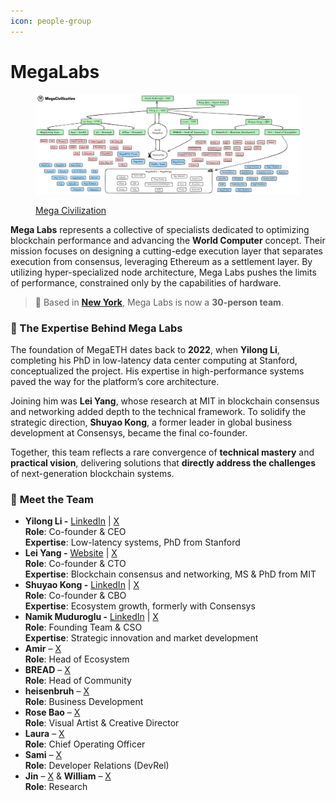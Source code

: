 ```yaml
---
icon: people-group
---
```


# MegaLabs

<figure><img src="../.gitbook/assets/Team_structure_v1 (1).PNG" alt=""><figcaption><p><a href="../ecosystem/mega-civilization.md">Mega Civilization</a></p></figcaption></figure>

**Mega Labs** represents a collective of specialists dedicated to optimizing blockchain performance and advancing the **World Computer** concept. Their mission focuses on designing a cutting-edge execution layer that separates execution from consensus, leveraging Ethereum as a settlement layer. By utilizing hyper-specialized node architecture, Mega Labs pushes the limits of performance, constrained only by the capabilities of hardware.

> 📍 Based in [**New York**](https://x.com/hotpot_dao/status/1898790025501790643), Mega Labs is now a **30-person team**.

### 🧠 The Expertise Behind Mega Labs

The foundation of MegaETH dates back to **2022**, when **Yilong Li**, completing his PhD in low-latency data center computing at Stanford, conceptualized the project. His expertise in high-performance systems paved the way for the platform’s core architecture.

Joining him was **Lei Yang**, whose research at MIT in blockchain consensus and networking added depth to the technical framework. To solidify the strategic direction, **Shuyao Kong**, a former leader in global business development at Consensys, became the final co-founder.&#x20;

Together, this team reflects a rare convergence of **technical mastery** and **practical vision**, delivering solutions that **directly address the challenges** of next-generation blockchain systems.

### 👥 **Meet the Team**

* **Yilong Li -** [LinkedIn](https://www.linkedin.com/in/yilong-li-a6883356/) | [X](https://x.com/yilongl_megaeth)\
  **Role**: Co-founder & CEO\
  **Expertise**: Low-latency systems, PhD from Stanford
* **Lei Yang -** [Website](https://leiy.me/) | [X](https://x.com/yangl1996)\
  **Role**: Co-founder & CTO\
  **Expertise**: Blockchain consensus and networking, MS & PhD from MIT
* **Shuyao Kong -** [LinkedIn](https://www.linkedin.com/in/shuyao-kong/) | [X](https://x.com/hotpot_dao)\
  **Role**: Co-founder & CBO\
  **Expertise**: Ecosystem growth, formerly with Consensys
* **Namik Muduroglu -** [LinkedIn](https://www.linkedin.com/in/namikmuduroglu/) | [X](https://x.com/NamikMuduroglu)\
  **Role**: Founding Team & CSO\
  **Expertise**: Strategic innovation and market development
* **Amir** – [X](https://x.com/amiralmaimani)\
  **Role**: Head of Ecosystem
* **BREAD** – [X](https://x.com/0xBreadguy)\
  **Role**: Head of Community
* **heisenbruh** – [X](https://x.com/0xHeisenbruh)\
  **Role**: Business Development
* **Rose Bao** – [X](https://x.com/HarukoRose)\
  **Role**: Visual Artist & Creative Director
* **Laura** – [X](https://x.com/0xlifeitself)\
  **Role**: Chief Operating Officer
* **Sami** – [X](https://x.com/0xSami_M)\
  **Role**: Developer Relations (DevRel)
* **Jin** – [X](https://x.com/_Digital_J_) & **William** – [X](https://x.com/troublor)\
  **Role**: Research
